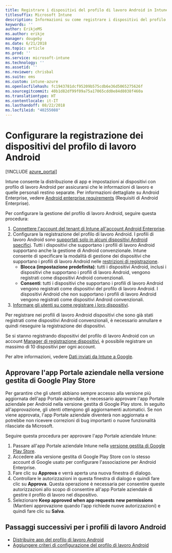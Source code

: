 ```yaml
---
title: Registrare i dispositivi del profilo di lavoro Android in Intune
titlesuffix: Microsoft Intune
description: Informazioni su come registrare i dispositivi del profilo di lavoro Android in Intune.
keywords: ''
author: ErikjeMS
ms.author: erikje
manager: dougeby
ms.date: 6/21/2018
ms.topic: article
ms.prod: ''
ms.service: microsoft-intune
ms.technology: ''
ms.assetid: ''
ms.reviewer: chrisbal
ms.suite: ems
ms.custom: intune-azure
ms.openlocfilehash: fc1943781dcf95209b575cdb6e36d5065275626f
ms.sourcegitcommit: 40b1d82df99f09a75a17065cdd0e84d8038f460a
ms.translationtype: HT
ms.contentlocale: it-IT
ms.lasthandoff: 08/22/2018
ms.locfileid: "40255088"
---
```

# <a name="set-up-enrollment-of-android-work-profile-devices"></a>Configurare la registrazione dei dispositivi del profilo di lavoro Android

[!INCLUDE [azure_portal](./includes/azure_portal.md)]

Intune consente la distribuzione di app e impostazioni ai dispositivi con profilo di lavoro Android per assicurarsi che le informazioni di lavoro e quelle personali restino separate. Per informazioni dettagliate su Android Enterprise, vedere [Android enterprise requirements](https://support.google.com/work/android/answer/6174145?hl=en&ref_topic=6151012) (Requisiti di Android Enterprise).

Per configurare la gestione del profilo di lavoro Android, seguire questa procedura:

1. [Connettere l'account del tenant di Intune all'account Android Enterprise](connect-intune-android-enterprise.md).
2. Configurare la registrazione del profilo di lavoro Android. I profili di lavoro Android sono [supportati solo in alcuni dispositivi Android specifici](https://support.google.com/work/android/answer/6174145?hl=en&ref_topic=6151012%20style=%22target=new_window%22). Tutti i dispositivi che supportano i profili di lavoro Android supportano anche la gestione di Android convenzionale. Intune consente di specificare la modalità di gestione dei dispositivi che supportano i profili di lavoro Android nelle [restrizioni di registrazione](enrollment-restrictions-set.md).
    - **Blocca (impostazione predefinita)**: tutti i dispositivi Android, inclusi i dispositivi che supportano i profili di lavoro Android, vengono registrati come dispositivi Android convenzionali.
    - **Consenti**: tutti i dispositivi che supportano i profili di lavoro Android vengono registrati come dispositivi del profilo di lavoro Android. I dispositivi Android che non supportano i profili di lavoro Android vengono registrati come dispositivi Android convenzionali.
3. [Informare gli utenti su come registrare i loro dispositivi](/intune-user-help/enroll-your-device-in-intune-android).


Per registrare nei profili di lavoro Android dispositivi che sono già stati registrati come dispositivi Android convenzionali, è necessario annullare e quindi rieseguire la registrazione dei dispositivi.

Se si stanno registrando dispositivi del profilo di lavoro Android con un account [Manager di registrazione dispositivi](device-enrollment-manager-enroll.md), è possibile registrare un massimo di 10 dispositivi per ogni account.

Per altre informazioni, vedere [Dati inviati da Intune a Google](data-intune-sends-to-google.md).

## <a name="approve-the-company-portal-app-in-the-managed-google-play-store"></a>Approvare l'app Portale aziendale nella versione gestita di Google Play Store

Per garantire che gli utenti abbiano sempre accesso alla versione più aggiornata dell'app Portale aziendale, è necessario approvare l'app Portale aziendale per Android nella versione gestita di Google Play store. In seguito all'approvazione, gli utenti ottengono gli aggiornamenti automatici. Se non viene approvata, l'app Portale aziendale diventerà non aggiornata e potrebbe non ricevere correzioni di bug importanti o nuove funzionalità rilasciate da Microsoft.

Seguire questa procedura per approvare l'app Portale aziendale Intune:

1.  Passare all'app Portale aziendale Intune nella [versione gestita di Google Play Store](https://play.google.com/work/apps/details?id=com.microsoft.windowsintune.companyportal).
2.  Accedere alla versione gestita di Google Play Store con lo stesso account di Google usato per configurare l'associazione per Android Enterprise.
3.  Fare clic su **Approva** e verrà aperta una nuova finestra di dialogo.
4.  Controllare le autorizzazioni in questa finestra di dialogo e quindi fare clic su **Approva**. Questa operazione è necessaria per consentire queste autorizzazioni allo scopo di consentire all'app Portale aziendale di gestire il profilo di lavoro nel dispositivo.
5.  Selezionare **Keep approved when app requests new permissions** (Mantieni approvazione quando l'app richiede nuove autorizzazioni) e quindi fare clic su **Salva**.

## <a name="next-steps-for-android-work-profiles"></a>Passaggi successivi per i profili di lavoro Android
- [Distribuire app del profilo di lavoro Android](store-apps-android.md)
- [Aggiungere criteri di configurazione del profilo di lavoro Android](device-profiles.md)
